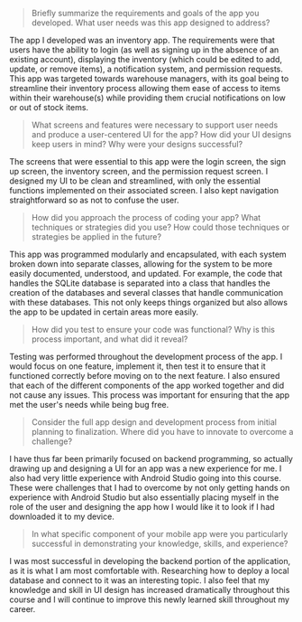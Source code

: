 > Briefly summarize the requirements and goals of the app you developed. What user needs was this app designed to address?

The app I developed was an inventory app. The requirements were that users have the ability to login (as well as signing up in the absence of an existing account), displaying the inventory (which could be edited to add, update, or remove items), a notification system, and permission requests. This app was targeted towards warehouse managers, with its goal being to streamline their inventory process allowing them ease of access to items within their warehouse(s) while providing them crucial notifications on low or out of stock items.

> What screens and features were necessary to support user needs and produce a user-centered UI for the app? How did your UI designs keep users in mind? Why were your designs successful?

The screens that were essential to this app were the login screen, the sign up screen, the inventory screen, and the permission request screen. I designed my UI to be clean and streamlined, with only the essential functions implemented on their associated screen. I also kept navigation straightforward so as not to confuse the user.

> How did you approach the process of coding your app? What techniques or strategies did you use? How could those techniques or strategies be applied in the future?

This app was programmed modularly and encapsulated, with each system broken down into separate classes, allowing for the system to be more easily documented, understood, and updated. For example, the code that handles the SQLite database is separated into a class that handles the creation of the databases and several classes that handle communication with these databases. This not only keeps things organized but also allows the app to be updated in certain areas more easily.

> How did you test to ensure your code was functional? Why is this process important, and what did it reveal?

Testing was performed throughout the development process of the app. I would focus on one feature, implement it, then test it to ensure that it functioned correctly before moving on to the next feature. I also ensured that each of the different components of the app worked together and did not cause any issues. This process was important for ensuring that the app met the user's needs while being bug free.

> Consider the full app design and development process from initial planning to finalization. Where did you have to innovate to overcome a challenge?

I have thus far been primarily focused on backend programming, so actually drawing up and designing a UI for an app was a new experience for me. I also had very little experience with Android Studio going into this course. These were challenges that I had to overcome by not only getting hands on experience with Android Studio but also essentially placing myself in the role of the user and designing the app how I would like it to look if I had downloaded it to my device.

> In what specific component of your mobile app were you particularly successful in demonstrating your knowledge, skills, and experience?

I was most successful in developing the backend portion of the application, as it is what I am most comfortable with. Researching how to deploy a local database and connect to it was an interesting topic. I also feel that my knowledge and skill in UI design has increased dramatically throughout this course and I will continue to improve this newly learned skill throughout my career.
